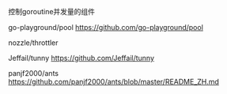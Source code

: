 控制goroutine并发量的组件

go-playground/pool  https://github.com/go-playground/pool

nozzle/throttler

Jeffail/tunny   https://github.com/Jeffail/tunny

panjf2000/ants   https://github.com/panjf2000/ants/blob/master/README_ZH.md

